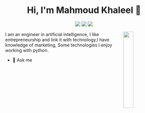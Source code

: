 <h1 align="center">Hi, I'm Mahmoud Khaleel 👋</h1>
<p align="center">
    <a href="https://twitter.com/Mahmoudkhalee20"><img src="https://img.shields.io/badge/twitter-%231FA1F1?style=flat&logo=twitter&logoColor=white"/></a>
    <a href="https://www.linkedin.com/in/mahmoud-khaleel-78932a1b5/"><img src="https://img.shields.io/badge/linkedin-%230177B5?style=flat&logo=linkedin&logoColor=white"/></a>
    <a href="https://www.instagram.com/mahmoudkhaleel_official/"><img src="https://img.shields.io/badge/instagram-%23E4415F?style=flat&logo=instagram&logoColor=white"/></a>
  </p>
  
  <img src="https://github.com/mohamedabusrea/mohamedabusrea/blob/master/profile-img.png" align="right" width="25%"/>

I am an engineer in artificial intelligence, I like entrepreneurship and link it with technology,I have knowledge of marketing, Some technologies I enjoy working with python.

- 💬 Ask me 
